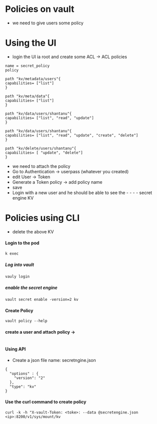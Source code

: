 # Policies on vault

- we need to give users some policy 

# Using the UI 
- login the UI ia root and create some ACL  → ACL policies 
  
```t
name = secret_policy
policy 

path "kv/metadata/users"{
capabilities= ["list"]
}

path "kv/meta/data"{
capabilities= ["list"]
}

path "kv/data/users/shantanu"{
capabilities= ["list", "read", "update"]
}

path "kv/data/users/shantanu"{
capabilities= ["list", "read", "update", "create", "delete"]
}

path "kv/delete/users/shantanu"{
capabilities= [ "update", "delete"]
}

``` 
- we need to attach the policy 
- Go to Authentication → userpass (whatever you created)
- edit User → Token 
- Generate a Token policy → add policy name 
- save 
- Login with a new user and he should be able to see the - - - - secret engine KV

# Policies using CLI 

- delete the above KV 

#### Login to the pod
```
k exec 
```
##### Log into vault
```
vauly login
```
##### enable the secret engine 
```
vault secret enable -version=2 kv 
```
#### Create Policy 
```
vault policy --help 
```
#### create a user and attach policy → 
```vault write auth/userpass/users/bikram password=vault policies=secret_policy
```
#### Using API 

- Create a json file name: secretngine.json
```
{
  "options" : {
    "version": "2"
  },
  "type": "kv"
}
```
#### Use the curl command to create policy 
```
curl -k -h "X-vault-Token: <toke>: --data @secretengine.json <ip>:8200/v1/sys/mount/kv 